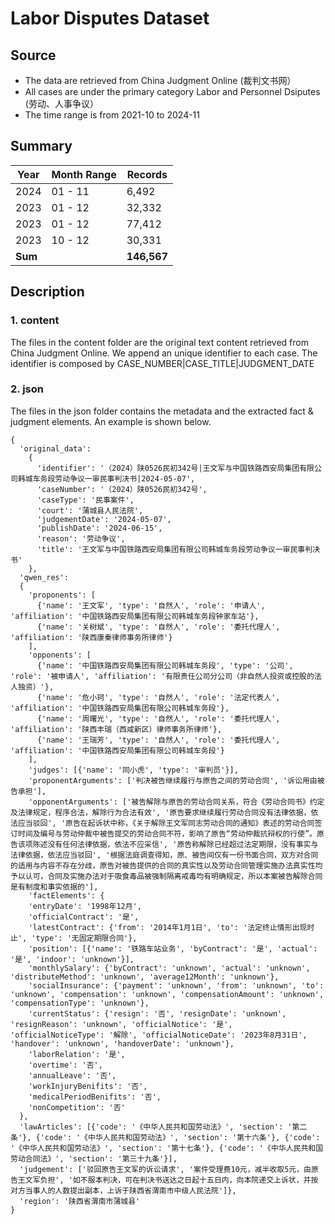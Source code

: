 # Labor Disputes Dataset

## Source
- The data are retrieved from China Judgment Online (裁判文书网）
- All cases are under the primary category Labor and Personnel Dsiputes (劳动、人事争议）
- The time range is from 2021-10 to 2024-11

## Summary
|  Year  | Month Range  | Records |
|  ----  | ----  | ----  |
| 2024  | 01 - 11 | 6,492 |
| 2023  | 01 - 12 | 32,332 |
| 2023  | 01 - 12 | 77,412 |
| 2023  | 10 - 12 | 30,331 |
| **Sum** |       | **146,567** |


## Description
### 1. content
The files in the content folder are the original text content retrieved from China Judgment Online. We append an unique identifier to each case. The identifier is composed by CASE_NUMBER|CASE_TITLE|JUDGMENT_DATE


### 2. json
The files in the json folder contains the metadata and the extracted fact & judgment elements. An example is shown below.

```
{
  'original_data':
    {
      'identifier': '（2024）陕0526民初342号|王文军与中国铁路西安局集团有限公司韩城车务段劳动争议一审民事判决书|2024-05-07',
      'caseNumber': '（2024）陕0526民初342号',
      'caseType': '民事案件',
      'court': '蒲城县人民法院',
      'judgementDate': '2024-05-07',
      'publishDate': '2024-06-15',
      'reason': '劳动争议',
      'title': '王文军与中国铁路西安局集团有限公司韩城车务段劳动争议一审民事判决书'
    },
  'qwen_res':
  {
    'proponents': [
      {'name': '王文军', 'type': '自然人', 'role': '申请人', 'affiliation': '中国铁路西安局集团有限公司韩城车务段钟家车站'},
      {'name': '关树斌', 'type': '自然人', 'role': '委托代理人', 'affiliation': '陕西康秦律师事务所律师'}
    ],
    'opponents': [
      {'name': '中国铁路西安局集团有限公司韩城车务段', 'type': '公司', 'role': '被申请人', 'affiliation': '有限责任公司分公司（非自然人投资或控股的法人独资）'},
      {'name': '危小珂', 'type': '自然人', 'role': '法定代表人', 'affiliation': '中国铁路西安局集团有限公司韩城车务段'},
      {'name': '周曙光', 'type': '自然人', 'role': '委托代理人', 'affiliation': '陕西丰瑞（西咸新区）律师事务所律师'},
      {'name': '王瑞芳', 'type': '自然人', 'role': '委托代理人', 'affiliation': '中国铁路西安局集团有限公司韩城车务段'}
    ],
    'judges': [{'name': '同小虎', 'type': '审判员'}],
    'proponentArguments': ['判决被告继续履行与原告之间的劳动合同', '诉讼用由被告承担'],
    'opponentArguments': ['被告解除与原告的劳动合同关系，符合《劳动合同书》约定及法律规定，程序合法，解除行为合法有效', '原告要求继续履行劳动合同没有法律依据，依法应当驳回', '原告在起诉状中称，《关于解除王文军同志劳动合同的通知》表述的劳动合同签订时间及编号与劳动仲裁中被告提交的劳动合同不符，影响了原告“劳动仲裁抗辩权的行使”。原告该项陈述没有任何法律依据，依法不应采信', '原告称解除已经超过法定期限，没有事实与法律依据，依法应当驳回', '根据法庭调查得知，原、被告间仅有一份书面合同，双方对合同的适用与内容不存在分歧，原告对被告提供的合同的真实性以及劳动合同管理实施办法真实性均予以认可，合同及实施办法对于吸食毒品被强制隔离戒毒均有明确规定，所以本案被告解除合同是有制度和事实依据的'],
    'factElements': {
    'entryDate': '1998年12月',
    'officialContract': '是',
    'latestContract': {'from': '2014年1月1日', 'to': '法定终止情形出现时止', 'type': '无固定期限合同'},
    'position': [{'name': '铁路车站业务', 'byContract': '是', 'actual': '是', 'indoor': 'unknown'}],
    'monthlySalary': {'byContract': 'unknown', 'actual': 'unknown', 'distributeMethod': 'unknown', 'average12Month': 'unknown'},
    'socialInsurance': {'payment': 'unknown', 'from': 'unknown', 'to': 'unknown', 'compensation': 'unknown', 'compensationAmount': 'unknown', 'compensationType': 'unknown'},
    'currentStatus': {'resign': '否', 'resignDate': 'unknown', 'resignReason': 'unknown', 'officialNotice': '是', 'officialNoticeType': '解除', 'officialNoticeDate': '2023年8月31日', 'handover': 'unknown', 'handoverDate': 'unknown'},
    'laborRelation': '是',
    'overtime': '否',
    'annualLeave': '否',
    'workInjuryBenifits': '否',
    'medicalPeriodBenifits': '否',
    'nonCompetition': '否'
  },
  'lawArticles': [{'code': '《中华人民共和国劳动法》', 'section': '第二条'}, {'code': '《中华人民共和国劳动法》', 'section': '第十六条'}, {'code': '《中华人民共和国劳动法》', 'section': '第十七条'}, {'code': '《中华人民共和国劳动合同法》', 'section': '第三十九条'}],
  'judgement': ['驳回原告王文军的诉讼请求', '案件受理费10元，减半收取5元，由原告王文军负担', '如不服本判决，可在判决书送达之日起十五日内，向本院递交上诉状，并按对方当事人的人数提出副本，上诉于陕西省渭南市中级人民法院']},
  'region': '陕西省渭南市蒲城县'
}

```

